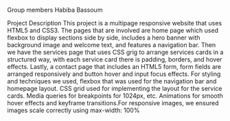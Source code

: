 Group members
Habiba Bassoum

Project Description
This project is a multipage responsive website that uses HTML5 and CSS3. The pages that are involved are home page which used flexbox to display sections side by side, includes a hero banner with background image and welcome text, and features a navigation bar. Then we have the services page that uses CSS grig to arrange services cards in a structured way, with each service card there is padding, borders, and hover effects. Lastly, a contact page that includes an HTML5 form, form fields are arranged responsively and button hover and input focus effects. 
For styling and techniques we used, flexbox that was used for the navigation bar and homepage layout. CSS grid used for implementing the layout for the service cards. Media queries for breakpoints for 1024px, etc. Animations for smooth hover effects and keyframe transitions.For responsive images, we ensured images scale correctly using max-width: 100% 
